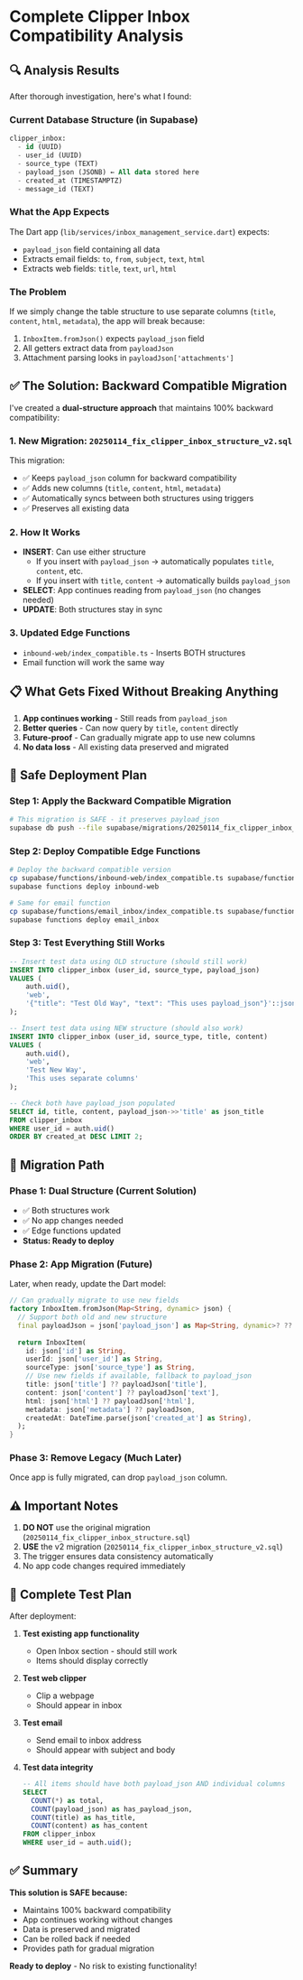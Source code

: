 # Complete Clipper Inbox Compatibility Analysis

## 🔍 Analysis Results

After thorough investigation, here's what I found:

### Current Database Structure (in Supabase)
```sql
clipper_inbox:
  - id (UUID)
  - user_id (UUID)
  - source_type (TEXT)
  - payload_json (JSONB) ← All data stored here
  - created_at (TIMESTAMPTZ)
  - message_id (TEXT)
```

### What the App Expects
The Dart app (`lib/services/inbox_management_service.dart`) expects:
- `payload_json` field containing all data
- Extracts email fields: `to`, `from`, `subject`, `text`, `html`
- Extracts web fields: `title`, `text`, `url`, `html`

### The Problem
If we simply change the table structure to use separate columns (`title`, `content`, `html`, `metadata`), the app will break because:
1. `InboxItem.fromJson()` expects `payload_json` field
2. All getters extract data from `payloadJson`
3. Attachment parsing looks in `payloadJson['attachments']`

## ✅ The Solution: Backward Compatible Migration

I've created a **dual-structure approach** that maintains 100% backward compatibility:

### 1. New Migration: `20250114_fix_clipper_inbox_structure_v2.sql`
This migration:
- ✅ Keeps `payload_json` column for backward compatibility
- ✅ Adds new columns (`title`, `content`, `html`, `metadata`)
- ✅ Automatically syncs between both structures using triggers
- ✅ Preserves all existing data

### 2. How It Works
- **INSERT**: Can use either structure
  - If you insert with `payload_json` → automatically populates `title`, `content`, etc.
  - If you insert with `title`, `content` → automatically builds `payload_json`
- **SELECT**: App continues reading from `payload_json` (no changes needed)
- **UPDATE**: Both structures stay in sync

### 3. Updated Edge Functions
- `inbound-web/index_compatible.ts` - Inserts BOTH structures
- Email function will work the same way

## 📋 What Gets Fixed Without Breaking Anything

1. **App continues working** - Still reads from `payload_json`
2. **Better queries** - Can now query by `title`, `content` directly
3. **Future-proof** - Can gradually migrate app to use new columns
4. **No data loss** - All existing data preserved and migrated

## 🚀 Safe Deployment Plan

### Step 1: Apply the Backward Compatible Migration
```bash
# This migration is SAFE - it preserves payload_json
supabase db push --file supabase/migrations/20250114_fix_clipper_inbox_structure_v2.sql
```

### Step 2: Deploy Compatible Edge Functions
```bash
# Deploy the backward compatible version
cp supabase/functions/inbound-web/index_compatible.ts supabase/functions/inbound-web/index.ts
supabase functions deploy inbound-web

# Same for email function
cp supabase/functions/email_inbox/index_compatible.ts supabase/functions/email_inbox/index.ts
supabase functions deploy email_inbox
```

### Step 3: Test Everything Still Works
```sql
-- Insert test data using OLD structure (should still work)
INSERT INTO clipper_inbox (user_id, source_type, payload_json)
VALUES (
    auth.uid(), 
    'web',
    '{"title": "Test Old Way", "text": "This uses payload_json"}'::jsonb
);

-- Insert test data using NEW structure (should also work)
INSERT INTO clipper_inbox (user_id, source_type, title, content)
VALUES (
    auth.uid(),
    'web', 
    'Test New Way',
    'This uses separate columns'
);

-- Check both have payload_json populated
SELECT id, title, content, payload_json->>'title' as json_title 
FROM clipper_inbox 
WHERE user_id = auth.uid()
ORDER BY created_at DESC LIMIT 2;
```

## 🔄 Migration Path

### Phase 1: Dual Structure (Current Solution)
- ✅ Both structures work
- ✅ No app changes needed
- ✅ Edge functions updated
- **Status: Ready to deploy**

### Phase 2: App Migration (Future)
Later, when ready, update the Dart model:
```dart
// Can gradually migrate to use new fields
factory InboxItem.fromJson(Map<String, dynamic> json) {
  // Support both old and new structure
  final payloadJson = json['payload_json'] as Map<String, dynamic>? ?? {};
  
  return InboxItem(
    id: json['id'] as String,
    userId: json['user_id'] as String,
    sourceType: json['source_type'] as String,
    // Use new fields if available, fallback to payload_json
    title: json['title'] ?? payloadJson['title'],
    content: json['content'] ?? payloadJson['text'],
    html: json['html'] ?? payloadJson['html'],
    metadata: json['metadata'] ?? payloadJson,
    createdAt: DateTime.parse(json['created_at'] as String),
  );
}
```

### Phase 3: Remove Legacy (Much Later)
Once app is fully migrated, can drop `payload_json` column.

## ⚠️ Important Notes

1. **DO NOT** use the original migration (`20250114_fix_clipper_inbox_structure.sql`)
2. **USE** the v2 migration (`20250114_fix_clipper_inbox_structure_v2.sql`)
3. The trigger ensures data consistency automatically
4. No app code changes required immediately

## 🧪 Complete Test Plan

After deployment:

1. **Test existing app functionality**
   - Open Inbox section - should still work
   - Items should display correctly

2. **Test web clipper**
   - Clip a webpage
   - Should appear in inbox

3. **Test email**
   - Send email to inbox address
   - Should appear with subject and body

4. **Test data integrity**
   ```sql
   -- All items should have both payload_json AND individual columns
   SELECT 
     COUNT(*) as total,
     COUNT(payload_json) as has_payload_json,
     COUNT(title) as has_title,
     COUNT(content) as has_content
   FROM clipper_inbox
   WHERE user_id = auth.uid();
   ```

## ✅ Summary

**This solution is SAFE because:**
- Maintains 100% backward compatibility
- App continues working without changes
- Data is preserved and migrated
- Can be rolled back if needed
- Provides path for gradual migration

**Ready to deploy** - No risk to existing functionality!
